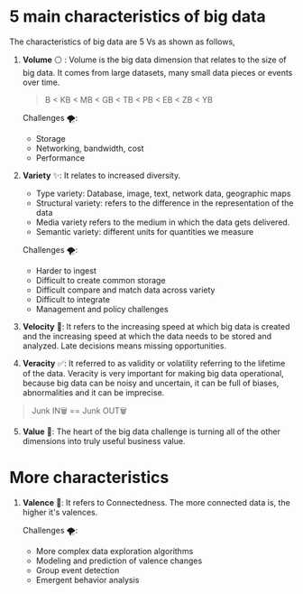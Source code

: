# 5 main characteristics of big data

The characteristics of big data are 5 Vs as shown as follows,

1. **Volume** ⚪ : Volume is the big data dimension that relates to the size of big data. It comes from large datasets, many small data pieces or events over time.
    > B < KB < MB < GB < TB < PB < EB < ZB < YB

    Challenges 🌪:
    
    - Storage
    - Networking, bandwidth, cost
    - Performance

2. **Variety** ✨: It relates to increased diversity.

    - Type variety: Database, image, text, network data, geographic maps
    - Structural variety: refers to the difference in the representation of the data
    - Media variety refers to the medium in which the data gets delivered.
    - Semantic variety: different units for quantities we measure

    Challenges 🌪:

    - Harder to ingest
    - Difficult to create common storage
    - Difficult compare and match data across variety
    - Difficult to integrate
    - Management and policy challenges

3. **Velocity** 🚀: It refers to the increasing speed at which big data is created and the increasing speed at which the data needs to be stored and analyzed. Late decisions means missing opportunities.

4. **Veracity** ✅: It referred to as validity or volatility referring to the lifetime of the data. Veracity is very important for making big data operational, because big data can be noisy and uncertain, it can be full of biases, abnormalities and it can be imprecise. 

> Junk IN🗑 == Junk OUT🗑


5. **Value** 💎: The heart of the big data challenge is turning all of the other dimensions into truly useful business value.

# More characteristics
1. **Valence** 🌉: It refers to Connectedness. The more connected data is, the higher it's valences.

    Challenges 🌪:
    - More complex data exploration algorithms 
    - Modeling and prediction of valence changes
    - Group event detection
    - Emergent behavior analysis

